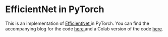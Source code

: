 # EfficientNet in PyTorch


This is an implementation of <a href source=https://arxiv.org/abs/1905.11946> EfficientNet </a> in PyTorch. You can find the accompanying blog for the code <a href source=https://py.plainenglish.io/implementing-efficientnet-in-pytorch-part-1-an-overview-1830935e0c8b> here </a> and a Colab version of the code [here](https://py.plainenglish.io/implementing-efficientnet-in-pytorch-part-1-an-overview-1830935e0c8b).

